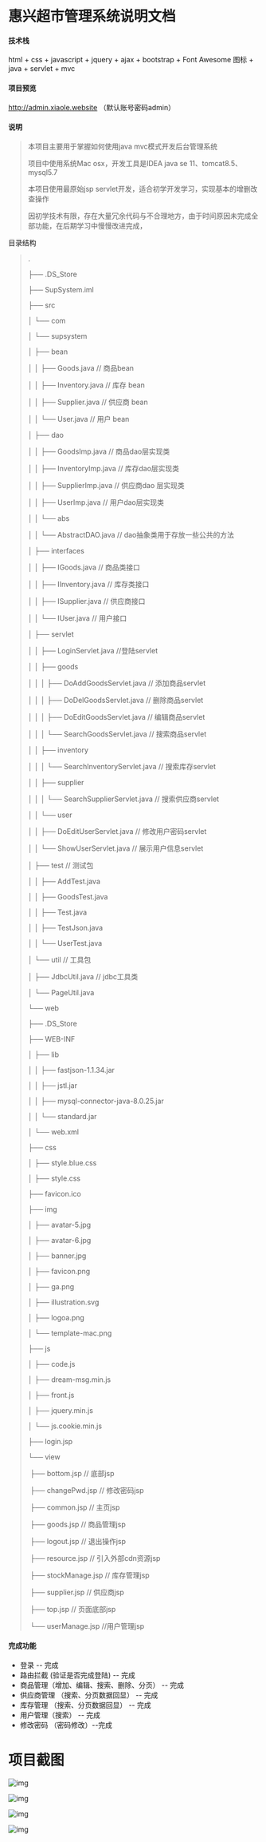 

# 惠兴超市管理系统说明文档

####  技术栈

html + css + javascript + jquery + ajax + bootstrap + Font Awesome 图标 + java + servlet + mvc

####  项目预览

http://admin.xiaole.website （默认账号密码admin）

#### 说明

> 本项目主要用于掌握如何使用java mvc模式开发后台管理系统
>
> 项目中使用系统Mac osx，开发工具是IDEA java se 11、tomcat8.5、mysql5.7
>
> 本项目使用最原始jsp servlet开发，适合初学开发学习，实现基本的增删改查操作
>
> 因初学技术有限，存在大量冗余代码与不合理地方，由于时间原因未完成全部功能，在后期学习中慢慢改进完成，

目录结构

>.
>
>├── .DS_Store
>
>├── SupSystem.iml
>
>├── src
>
>│  └── com
>
>│    └── supsystem
>
>│      ├── bean
>
>│      │  ├── Goods.java  // 商品bean
>
>│      │  ├── Inventory.java // 库存 bean
>
>│      │  ├── Supplier.java // 供应商 bean
>
>│      │  └── User.java // 用户 bean
>
>│      ├── dao
>
>│      │  ├── GoodsImp.java // 商品dao层实现类
>
>│      │  ├── InventoryImp.java // 库存dao层实现类
>
>│      │  ├── SupplierImp.java // 供应商dao 层实现类
>
>│      │  ├── UserImp.java // 用户dao层实现类
>
>│      │  └── abs
>
>│      │    └── AbstractDAO.java // dao抽象类用于存放一些公共的方法
>
>│      ├── interfaces
>
>│      │  ├── IGoods.java  // 商品类接口
>
>│      │  ├── IInventory.java // 库存类接口
>
>│      │  ├── ISupplier.java // 供应商接口
>
>│      │  └── IUser.java // 用户接口
>
>│      ├── servlet
>
>│      │  ├── LoginServlet.java  //登陆servlet
>
>│      │  ├── goods
>
>│      │  │  ├── DoAddGoodsServlet.java // 添加商品servlet
>
>│      │  │  ├── DoDelGoodsServlet.java // 删除商品servlet
>
>│      │  │  ├── DoEditGoodsServlet.java // 编辑商品servlet
>
>│      │  │  └── SearchGoodsServlet.java // 搜索商品servlet
>
>│      │  ├── inventory
>
>│      │  │  └── SearchInventoryServlet.java // 搜索库存servlet
>
>│      │  ├── supplier
>
>│      │  │  └── SearchSupplierServlet.java // 搜索供应商servlet
>
>│      │  └── user
>
>│      │    ├── DoEditUserServlet.java // 修改用户密码servlet
>
>│      │    └── ShowUserServlet.java // 展示用户信息servlet
>
>│      ├── test // 测试包
>
>│      │  ├── AddTest.java
>
>│      │  ├── GoodsTest.java
>
>│      │  ├── Test.java
>
>│      │  ├── TestJson.java
>
>│      │  └── UserTest.java
>
>│      └── util // 工具包
>
>│        ├── JdbcUtil.java // jdbc工具类
>
>│        └── PageUtil.java
>
>└── web
>
>  ├── .DS_Store
>
>  ├── WEB-INF
>
>  │  ├── lib
>
>  │  │  ├── fastjson-1.1.34.jar
>
>  │  │  ├── jstl.jar
>
>  │  │  ├── mysql-connector-java-8.0.25.jar
>
>  │  │  └── standard.jar
>
>  │  └── web.xml
>
>  ├── css
>
>  │  ├── style.blue.css
>
>  │  ├── style.css
>
>  ├── favicon.ico
>
>  ├── img
>
>  │  ├── avatar-5.jpg
>
>  │  ├── avatar-6.jpg
>
>  │  ├── banner.jpg
>
>  │  ├── favicon.png
>
>  │  ├── ga.png
>
>  │  ├── illustration.svg
>
>  │  ├── logoa.png
>
>  │  └── template-mac.png
>
>  ├── js
>
>  │  ├── code.js
>
>  │  ├── dream-msg.min.js
>
>  │  ├── front.js
>
>  │  ├── jquery.min.js
>
>  │  └── js.cookie.min.js
>
>  ├── login.jsp
>
>  └── view
>
>​    ├── bottom.jsp // 底部jsp
>
>​    ├── changePwd.jsp // 修改密码jsp
>
>​    ├── common.jsp // 主页jsp
>
>​    ├── goods.jsp // 商品管理jsp
>
>​    ├── logout.jsp // 退出操作jsp
>
>​    ├── resource.jsp // 引入外部cdn资源jsp
>
>​    ├── stockManage.jsp // 库存管理jsp
>
>​    ├── supplier.jsp // 供应商jsp
>
>​    ├── top.jsp // 页面底部jsp
>
>​    └── userManage.jsp //用户管理jsp

####  完成功能

-  登录 -- 完成
-  路由拦截  (验证是否完成登陆) -- 完成
-  商品管理（增加、编辑、搜索、删除、分页） -- 完成
- 供应商管理 （搜索、分页数据回显） -- 完成
- 库存管理 （搜索、分页数据回显） -- 完成
-  用户管理（搜索） -- 完成
- 修改密码 （密码修改）--完成

# 项目截图

![img](file:////private/var/folders/gg/bp9g44nn6zv518ks_dm6qp940000gn/T/com.kingsoft.wpsoffice.mac/wps-xiaole/ksohtml/wpsuFJTG2.jpg)

![img](file:////private/var/folders/gg/bp9g44nn6zv518ks_dm6qp940000gn/T/com.kingsoft.wpsoffice.mac/wps-xiaole/ksohtml/wpsglJCkX.jpg)

![img](file:////private/var/folders/gg/bp9g44nn6zv518ks_dm6qp940000gn/T/com.kingsoft.wpsoffice.mac/wps-xiaole/ksohtml/wpsayQBO7.jpg)

![img](file:////private/var/folders/gg/bp9g44nn6zv518ks_dm6qp940000gn/T/com.kingsoft.wpsoffice.mac/wps-xiaole/ksohtml/wpsA9J9rl.jpg)